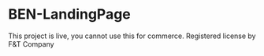 # BEN-LandingPage
This project is live, you cannot use this for commerce. Registered license by F&amp;T Company

